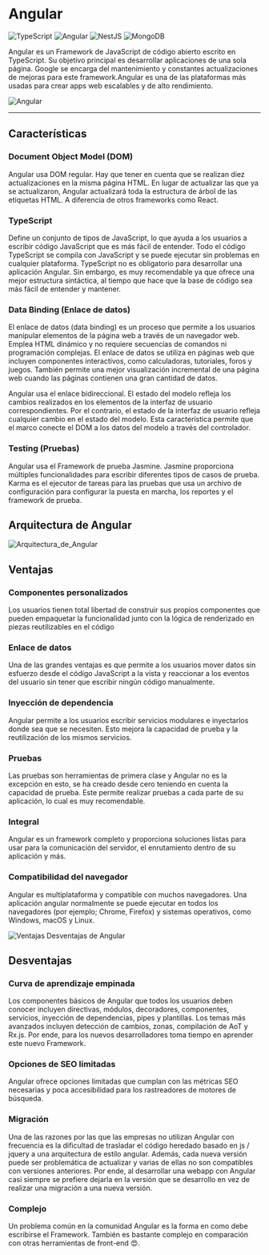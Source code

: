 # **Angular**

![TypeScript](https://img.shields.io/badge/typescript-%23007ACC.svg?style=for-the-badge&logo=typescript&logoColor=white)
![Angular](https://img.shields.io/badge/angular-%23DD0031.svg?style=for-the-badge&logo=angular&logoColor=white)
![NestJS](https://img.shields.io/badge/nestjs-%23E0234E.svg?style=for-the-badge&logo=nestjs&logoColor=white)
![MongoDB](https://img.shields.io/badge/MongoDB-%234ea94b.svg?style=for-the-badge&logo=mongodb&logoColor=white)

Angular es un Framework de JavaScript de código abierto escrito en TypeScript. Su objetivo principal es desarrollar aplicaciones de una sola página. Google se encarga del mantenimiento y constantes actualizaciones de mejoras para este framework.Angular es una de las plataformas más usadas para crear apps web escalables y de alto rendimiento.

![Angular](https://wallpapercave.com/wp/wp7732979.jpg)

---

## Características

### **Document Object Model (DOM)**

Angular usa DOM regular. Hay que tener en cuenta que se realizan diez actualizaciones en la misma página HTML. En lugar de actualizar las que ya se actualizaron, Angular actualizará toda la estructura de árbol de las etiquetas HTML. A diferencia de otros frameworks como React.

### **TypeScript**

Define un conjunto de tipos de JavaScript, lo que ayuda a los usuarios a escribir código JavaScript que es más fácil de entender. Todo el código TypeScript se compila con JavaScript y se puede ejecutar sin problemas en cualquier plataforma. TypeScript no es obligatorio para desarrollar una aplicación Angular. Sin embargo, es muy recomendable ya que ofrece una mejor estructura sintáctica, al tiempo que hace que la base de código sea más fácil de entender y mantener.

### **Data Binding (Enlace de datos)**

El enlace de datos (data binding) es un proceso que permite a los usuarios manipular elementos de la página web a través de un navegador web. Emplea HTML dinámico y no requiere secuencias de comandos ni programación complejas. El enlace de datos se utiliza en páginas web que incluyen componentes interactivos, como calculadoras, tutoriales, foros y juegos. También permite una mejor visualización incremental de una página web cuando las páginas contienen una gran cantidad de datos.

Angular usa el enlace bidireccional. El estado del modelo refleja los cambios realizados en los elementos de la interfaz de usuario correspondientes. Por el contrario, el estado de la interfaz de usuario refleja cualquier cambio en el estado del modelo. Esta característica permite que el marco conecte el DOM a los datos del modelo a través del controlador.

### **Testing (Pruebas)**

Angular usa el Framework de prueba Jasmine. Jasmine proporciona múltiples funcionalidades para escribir diferentes tipos de casos de prueba. Karma es el ejecutor de tareas para las pruebas que usa un archivo de configuración para configurar la puesta en marcha, los reportes y el framework de prueba.

## Arquitectura de Angular

![Arquitectura_de_Angular](https://www.simplilearn.com/ice9/free_resources_article_thumb/Angular_Architecture-What_is_Angular.PNG)

## Ventajas

### **Componentes personalizados**

Los usuarios tienen total libertad de construir sus propios componentes que pueden empaquetar la funcionalidad junto con la lógica de renderizado en piezas reutilizables en el código

### **Enlace de datos**

Una de las grandes ventajas es que permite a los usuarios mover datos sin esfuerzo desde el código JavaScript a la vista y reaccionar a los eventos del usuario sin tener que escribir ningún código manualmente.

### **Inyección de dependencia**

Angular permite a los usuarios escribir servicios modulares e inyectarlos donde sea que se necesiten. Esto mejora la capacidad de prueba y la reutilización de los mismos servicios.

### **Pruebas**

Las pruebas son herramientas de primera clase y Angular no es la excepción en esto, se ha creado desde cero teniendo en cuenta la capacidad de prueba. Este permite realizar pruebas a cada parte de su aplicación, lo cual es muy recomendable.

### **Integral**

Angular es un framework completo y proporciona soluciones listas para usar para la comunicación del servidor, el enrutamiento dentro de su aplicación y más.

### **Compatibilidad del navegador**

Angular es multiplataforma y compatible con muchos navegadores. Una aplicación angular normalmente se puede ejecutar en todos los navegadores (por ejemplo; Chrome, Firefox) y sistemas operativos, como Windows, macOS y Linux.

![Ventajas Desventajas de Angular](https://www.hiberus.com/crecemos-contigo/wp-content/uploads/2021/10/angular-todo-lo-que-necesitas-saber.png)

## Desventajas

### **Curva de aprendizaje empinada**

Los componentes básicos de Angular que todos los usuarios deben conocer incluyen directivas, módulos, decoradores, componentes, servicios, inyección de dependencias, pipes y plantillas. Los temas más avanzados incluyen detección de cambios, zonas, compilación de AoT y Rx.js. Por ende, para los nuevos desarrolladores toma tiempo en aprender este nuevo Framework.

### **Opciones de SEO limitadas**

Angular ofrece opciones limitadas que cumplan con las métricas SEO necesarias y poca accesibilidad para los rastreadores de motores de búsqueda.

### **Migración**

Una de las razones por las que las empresas no utilizan Angular con frecuencia es la dificultad de trasladar el código heredado basado en js / jquery a una arquitectura de estilo angular. Además, cada nueva versión puede ser problemática de actualizar y varias de ellas no son compatibles con versiones anteriores. Por ende, al desarrollar una webapp con Angular casi siempre se prefiere dejarla en la versión que se desarrollo en vez de realizar una migración a una nueva versión.

### **Complejo**

Un problema común en la comunidad Angular es la forma en como debe escribirse el Framework. También es bastante complejo en comparación con otras herramientas de front-end :heart_eyes:.
